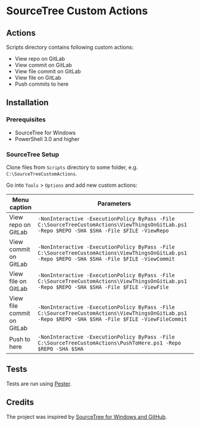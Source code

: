 # SourceTree Custom Actions

## Actions

Scripts directory contains following custom actions:

* View repo on GitLab
* View commit on GitLab
* View file commit on GitLab
* View file on GitLab
* Push commits to here

## Installation

### Prerequisites

* SourceTree for Windows
* PowerShell 3.0 and higher

### SourceTree Setup

Clone files from `Scripts` directory to some folder, e.g. `C:\SourceTreeCustomActions`.

Go into `Tools` > `Options` and add new custom actions:

Menu caption | Parameters
--------------------|-------------
View repo on GitLab | `-NonInteractive -ExecutionPolicy ByPass -File C:\SourceTreeCustomActions\ViewThingsOnGitLab.ps1 -Repo $REPO -SHA $SHA -File $FILE -ViewRepo`
View commit on GitLab | `-NonInteractive -ExecutionPolicy ByPass -File C:\SourceTreeCustomActions\ViewThingsOnGitLab.ps1 -Repo $REPO -SHA $SHA -File $FILE -ViewCommit`
View file on GitLab | `-NonInteractive -ExecutionPolicy ByPass -File C:\SourceTreeCustomActions\ViewThingsOnGitLab.ps1 -Repo $REPO -SHA $SHA -File $FILE -ViewFile`
View file commit on GitLab | `-NonInteractive -ExecutionPolicy ByPass -File C:\SourceTreeCustomActions\ViewThingsOnGitLab.ps1 -Repo $REPO -SHA $SHA -File $FILE -ViewFileCommit`
Push to here | `-NonInteractive -ExecutionPolicy ByPass -File C:\SourceTreeCustomActions\PushToHere.ps1 -Repo $REPO -SHA $SHA`

## Tests

Tests are run using [Pester](https://github.com/pester/Pester).

## Credits

The project was inspired by [SourceTree for Windows and GitHub](https://github.com/damieng/DamienGKit/tree/master/Powershell/SourceTree).
